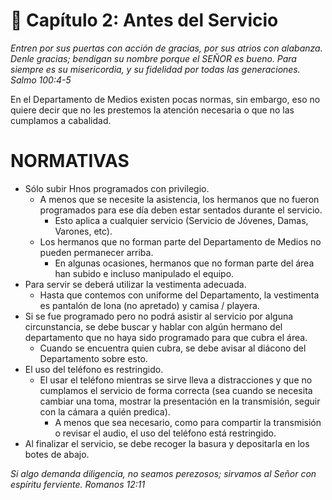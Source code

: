# 📖 Capítulo 2: Antes del Servicio
*Entren por sus puertas con acción de gracias, por sus atrios con alabanza. Denle gracias; bendigan su nombre porque el SEÑOR es bueno. Para siempre es su misericordia, y su fidelidad por todas las generaciones.
Salmo 100:4-5*

En el Departamento de Medios existen pocas normas, sin embargo, eso no quiere decir que no les prestemos la atención necesaria o que no las cumplamos a cabalidad.

# NORMATIVAS
* Sólo subir Hnos programados con privilegio.
  * A menos que se necesite la asistencia, los hermanos que no fueron programados para ese día deben estar sentados durante el servicio.
    * Esto aplica a cualquier servicio (Servicio de Jóvenes, Damas, Varones, etc).
  * Los hermanos que no forman parte del Departamento de Medios no pueden permanecer arriba.
    * En algunas ocasiones, hermanos que no forman parte del área han subido e incluso manipulado el equipo.
* Para servir se deberá utilizar la vestimenta adecuada.
  * Hasta que contemos con uniforme del Departamento, la vestimenta es pantalón de lona (no apretado) y camisa / playera.
* Si se fue programado pero no podrá asistir al servicio por alguna circunstancia, se debe buscar y hablar con algún hermano del departamento que no haya sido programado para que cubra el área.
  * Cuando se encuentra quien cubra, se debe avisar al diácono del Departamento sobre esto.
* El uso del teléfono es restringido.
  * El usar el teléfono mientras se sirve lleva a distracciones y que no cumplamos el servicio de forma correcta (sea cuando se necesita cambiar una toma, mostrar la presentación en la transmisión, seguir con la cámara a quién predica).
    * A menos que sea necesario, como para compartir la transmisión o revisar el audio, el uso del teléfono está restringido.
* Al finalizar el servicio, se debe recoger la basura y depositarla en los botes de abajo.


*Si algo demanda diligencia, no seamos perezosos; sirvamos al Señor con espíritu ferviente.
Romanos 12:11*
